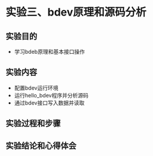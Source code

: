 # 实验三、bdev原理和源码分析

## 实验目的

- 学习bdeb原理和基本接口操作

## 实验内容

- 配置bdev运行环境
- 运行hello_bdev程序并分析源码
- 通过bdev接口写入数据并读取

## 实验过程和步骤

## 实验结论和心得体会